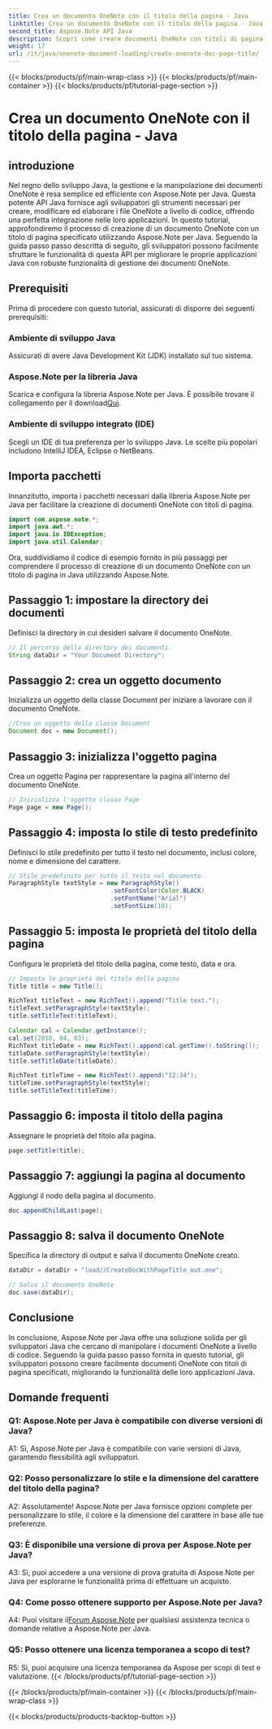 ```yaml
---
title: Crea un documento OneNote con il titolo della pagina - Java
linktitle: Crea un documento OneNote con il titolo della pagina - Java
second_title: Aspose.Note API Java
description: Scopri come creare documenti OneNote con titoli di pagina in Java utilizzando Aspose.Note per Java. Tutorial completo con esempi di codice.
weight: 17
url: /it/java/onenote-document-loading/create-onenote-doc-page-title/
---
```


{{< blocks/products/pf/main-wrap-class >}}
{{< blocks/products/pf/main-container >}}
{{< blocks/products/pf/tutorial-page-section >}}

# Crea un documento OneNote con il titolo della pagina - Java

## introduzione

Nel regno dello sviluppo Java, la gestione e la manipolazione dei documenti OneNote è resa semplice ed efficiente con Aspose.Note per Java. Questa potente API Java fornisce agli sviluppatori gli strumenti necessari per creare, modificare ed elaborare i file OneNote a livello di codice, offrendo una perfetta integrazione nelle loro applicazioni. In questo tutorial, approfondiremo il processo di creazione di un documento OneNote con un titolo di pagina specificato utilizzando Aspose.Note per Java. Seguendo la guida passo passo descritta di seguito, gli sviluppatori possono facilmente sfruttare le funzionalità di questa API per migliorare le proprie applicazioni Java con robuste funzionalità di gestione dei documenti OneNote.

## Prerequisiti

Prima di procedere con questo tutorial, assicurati di disporre dei seguenti prerequisiti:

### Ambiente di sviluppo Java

Assicurati di avere Java Development Kit (JDK) installato sul tuo sistema.

### Aspose.Note per la libreria Java

 Scarica e configura la libreria Aspose.Note per Java. È possibile trovare il collegamento per il download[Qui](https://releases.aspose.com/note/java/).

### Ambiente di sviluppo integrato (IDE)

Scegli un IDE di tua preferenza per lo sviluppo Java. Le scelte più popolari includono IntelliJ IDEA, Eclipse o NetBeans.

## Importa pacchetti

Innanzitutto, importa i pacchetti necessari dalla libreria Aspose.Note per Java per facilitare la creazione di documenti OneNote con titoli di pagina.

```java
import com.aspose.note.*;
import java.awt.*;
import java.io.IOException;
import java.util.Calendar;
```

Ora, suddividiamo il codice di esempio fornito in più passaggi per comprendere il processo di creazione di un documento OneNote con un titolo di pagina in Java utilizzando Aspose.Note.

## Passaggio 1: impostare la directory dei documenti

Definisci la directory in cui desideri salvare il documento OneNote.

```java
// Il percorso della directory dei documenti.
String dataDir = "Your Document Directory";
```

## Passaggio 2: crea un oggetto documento

Inizializza un oggetto della classe Document per iniziare a lavorare con il documento OneNote.

```java
//Crea un oggetto della classe Document
Document doc = new Document();
```

## Passaggio 3: inizializza l'oggetto pagina

Crea un oggetto Pagina per rappresentare la pagina all'interno del documento OneNote.

```java
// Inizializza l'oggetto classe Page
Page page = new Page();
```

## Passaggio 4: imposta lo stile di testo predefinito

Definisci lo stile predefinito per tutto il testo nel documento, inclusi colore, nome e dimensione del carattere.

```java
// Stile predefinito per tutto il testo nel documento.
ParagraphStyle textStyle = new ParagraphStyle()
                            .setFontColor(Color.BLACK)
                            .setFontName("Arial")
                            .setFontSize(10);
```

## Passaggio 5: imposta le proprietà del titolo della pagina

Configura le proprietà del titolo della pagina, come testo, data e ora.

```java
// Imposta le proprietà del titolo della pagina
Title title = new Title();

RichText titleText = new RichText().append("Title text.");
titleText.setParagraphStyle(textStyle);
title.setTitleText(titleText);

Calendar cal = Calendar.getInstance();
cal.set(2018, 04, 03);
RichText titleDate = new RichText().append(cal.getTime().toString());
titleDate.setParagraphStyle(textStyle);
title.setTitleDate(titleDate);

RichText titleTime = new RichText().append("12:34");
titleTime.setParagraphStyle(textStyle);
title.setTitleText(titleTime);
```

## Passaggio 6: imposta il titolo della pagina

Assegnare le proprietà del titolo alla pagina.

```java
page.setTitle(title);
```

## Passaggio 7: aggiungi la pagina al documento

Aggiungi il nodo della pagina al documento.

```java
doc.appendChildLast(page);
```

## Passaggio 8: salva il documento OneNote

Specifica la directory di output e salva il documento OneNote creato.

```java
dataDir = dataDir + "load//CreateDocWithPageTitle_out.one";

// Salva il documento OneNote
doc.save(dataDir);
```

## Conclusione

In conclusione, Aspose.Note per Java offre una soluzione solida per gli sviluppatori Java che cercano di manipolare i documenti OneNote a livello di codice. Seguendo la guida passo passo fornita in questo tutorial, gli sviluppatori possono creare facilmente documenti OneNote con titoli di pagina specificati, migliorando la funzionalità delle loro applicazioni Java.

## Domande frequenti

### Q1: Aspose.Note per Java è compatibile con diverse versioni di Java?

A1: Sì, Aspose.Note per Java è compatibile con varie versioni di Java, garantendo flessibilità agli sviluppatori.

### Q2: Posso personalizzare lo stile e la dimensione del carattere del titolo della pagina?

A2: Assolutamente! Aspose.Note per Java fornisce opzioni complete per personalizzare lo stile, il colore e la dimensione del carattere in base alle tue preferenze.

### Q3: È disponibile una versione di prova per Aspose.Note per Java?

A3: Sì, puoi accedere a una versione di prova gratuita di Aspose.Note per Java per esplorarne le funzionalità prima di effettuare un acquisto.

### Q4: Come posso ottenere supporto per Aspose.Note per Java?

A4: Puoi visitare il[Forum Aspose.Note](https://forum.aspose.com/c/note/28) per qualsiasi assistenza tecnica o domande relative a Aspose.Note per Java.

### Q5: Posso ottenere una licenza temporanea a scopo di test?

R5: Sì, puoi acquisire una licenza temporanea da Aspose per scopi di test e valutazione.
{{< /blocks/products/pf/tutorial-page-section >}}

{{< /blocks/products/pf/main-container >}}
{{< /blocks/products/pf/main-wrap-class >}}

{{< blocks/products/products-backtop-button >}}
